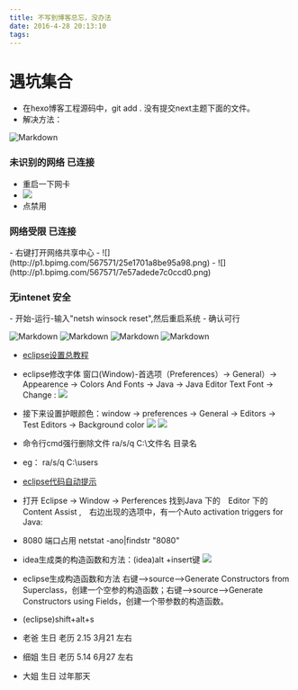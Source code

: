 ```yaml
---
title: 不写到博客总忘，没办法
date: 2016-4-28 20:13:10
tags:
---
```


# 遇坑集合
- 在hexo博客工程源码中，git add . 没有提交next主题下面的文件。
- 解决方法：

![Markdown](http://i1.bvimg.com/595109/fc69b1e85402532b.png)

<h3>未识别的网络 已连接</h3>

- 重启一下网卡
- ![](http://i1.piimg.com/567571/b95efdac391e9bb6.png)
- 点禁用

<h3>网络受限 已连接</h3>
- 右键打开网络共享中心
- ![](http://p1.bpimg.com/567571/25e1701a8be95a98.png)
- ![](http://p1.bpimg.com/567571/7e57adede7c0ccd0.png)

<h3>无intenet 安全</h3>
- 开始-运行-输入"netsh winsock reset",然后重启系统
- 确认可行


![Markdown](http://i1.bvimg.com/595109/21803abe57b36847.png)
![Markdown](http://i4.bvimg.com/595109/61019905635d9918.png)
![Markdown](http://i1.bvimg.com/595109/ce2a046611e66589.png)
![Markdown](http://oyhm15net.bkt.clouddn.com/2017-12-01_105414.png)

- [eclipse设置总教程](https://www.cnblogs.com/xiezhidong/p/6048256.html)
- eclipse修改字体 窗口(Window)-首选项（Preferences）-> General）->  Appearence  ->  Colors And Fonts -> Java ->  Java Editor Text Font  ->  Change :
![](https://images2015.cnblogs.com/blog/1036228/201611/1036228-20161109194304405-1376964950.png)
- 接下来设置护眼颜色：window -> preferences ->  General -> Editors -> Test Editors -> Background color
![](https://images2015.cnblogs.com/blog/1036228/201611/1036228-20161109194850811-1374728529.png)
![](https://images2015.cnblogs.com/blog/1036228/201611/1036228-20161109194919092-671376366.png)


- 命令行cmd强行删除文件 ra/s/q C:\文件名 目录名
- eg： ra/s/q C:\users

- [eclipse代码自动提示](https://blog.csdn.net/tonghuawanli/article/details/53021673)
- 打开 Eclipse -> Window -> Perferences 找到Java 下的　Editor 下的　Content Assist ,　右边出现的选项中，有一个Auto activation triggers for Java:
- 8080 端口占用  netstat -ano|findstr "8080"

- idea生成类的构造函数和方法：(idea)alt +insert键
![](http://oyj1fkfcr.bkt.clouddn.com/%E6%B7%B1%E5%BA%A6%E6%88%AA%E5%9B%BE_20180710084958.png)
- eclipse生成构造函数和方法 右键—>source—>Generate Constructors from Superclass，创建一个空参的构造函数；右键—>source—>Generate Constructors using Fields，创建一个带参数的构造函数。
- (eclipse)shift+alt+s


- 老爸 生日 老历 2.15  3月21 左右
- 细姐 生日 老历 5.14  6月27 左右
- 大姐 生日 过年那天
